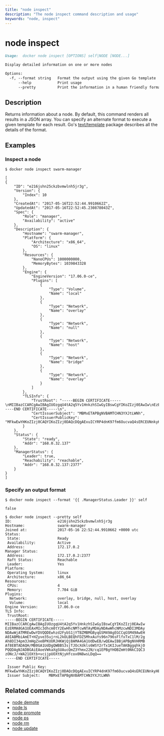 ```yaml
---
title: "node inspect"
description: "The node inspect command description and usage"
keywords: "node, inspect"
---
```


<!-- This file is maintained within the docker/cli GitHub
     repository at https://github.com/yuyangjack/docker-cli/. Make all
     pull requests against that repo. If you see this file in
     another repository, consider it read-only there, as it will
     periodically be overwritten by the definitive file. Pull
     requests which include edits to this file in other repositories
     will be rejected.
-->

# node inspect

```markdown
Usage:  docker node inspect [OPTIONS] self|NODE [NODE...]

Display detailed information on one or more nodes

Options:
  -f, --format string   Format the output using the given Go template
      --help            Print usage
      --pretty          Print the information in a human friendly format
```

## Description

Returns information about a node. By default, this command renders all results
in a JSON array. You can specify an alternate format to execute a
given template for each result. Go's
[text/template](http://golang.org/pkg/text/template/) package describes all the
details of the format.

## Examples

### Inspect a node

```none
$ docker node inspect swarm-manager

[
{
    "ID": "e216jshn25ckzbvmwlnh5jr3g",
    "Version": {
        "Index": 10
    },
    "CreatedAt": "2017-05-16T22:52:44.9910662Z",
    "UpdatedAt": "2017-05-16T22:52:45.230878043Z",
    "Spec": {
        "Role": "manager",
        "Availability": "active"
    },
    "Description": {
        "Hostname": "swarm-manager",
        "Platform": {
            "Architecture": "x86_64",
            "OS": "linux"
        },
        "Resources": {
            "NanoCPUs": 1000000000,
            "MemoryBytes": 1039843328
        },
        "Engine": {
            "EngineVersion": "17.06.0-ce",
            "Plugins": [
                {
                    "Type": "Volume",
                    "Name": "local"
                },
                {
                    "Type": "Network",
                    "Name": "overlay"
                },
                {
                    "Type": "Network",
                    "Name": "null"
                },
                {
                    "Type": "Network",
                    "Name": "host"
                },
                {
                    "Type": "Network",
                    "Name": "bridge"
                },
                {
                    "Type": "Network",
                    "Name": "overlay"
                }
            ]
        },
        "TLSInfo": {
            "TrustRoot": "-----BEGIN CERTIFICATE-----\nMIIBazCCARCgAwIBAgIUOzgqU4tA2q5Yv1HnkzhSIwGyIBswCgYIKoZIzj0EAwIw\nEzERMA8GA1UEAxMIc3dhcm0tY2EwHhcNMTcwNTAyMDAyNDAwWhcNMzcwNDI3MDAy\nNDAwWjATMREwDwYDVQQDEwhzd2FybS1jYTBZMBMGByqGSM49AgEGCCqGSM49AwEH\nA0IABMbiAmET+HZyve35ujrnL2kOLBEQhFDZ5MhxAuYs96n796sFlfxTxC1lM/2g\nAh8DI34pm3JmHgZxeBPKUURJHKWjQjBAMA4GA1UdDwEB/wQEAwIBBjAPBgNVHRMB\nAf8EBTADAQH/MB0GA1UdDgQWBBS3sjTJOcXdkls6WSY2rTx1KIJueTAKBggqhkjO\nPQQDAgNJADBGAiEAoeVWkaXgSUAucQmZ3Yhmx22N/cq1EPBgYHOBZmHt0NkCIQC3\nzONcJ/+WA21OXtb+vcijpUOXtNjyHfcox0N8wsLDqQ==\n-----END CERTIFICATE-----\n",
            "CertIssuerSubject": "MBMxETAPBgNVBAMTCHN3YXJtLWNh",
            "CertIssuerPublicKey": "MFkwEwYHKoZIzj0CAQYIKoZIzj0DAQcDQgAExuICYRP4dnK97fm6OucvaQ4sERCEUNnkyHEC5iz3qfv3qwWV/FPELWUz/aACHwMjfimbcmYeBnF4E8pRREkcpQ=="
        }
    },
    "Status": {
        "State": "ready",
        "Addr": "168.0.32.137"
    },
    "ManagerStatus": {
        "Leader": true,
        "Reachability": "reachable",
        "Addr": "168.0.32.137:2377"
    }
}
]
```

### Specify an output format

```none
$ docker node inspect --format '{{ .ManagerStatus.Leader }}' self

false

$ docker node inspect --pretty self
ID:                     e216jshn25ckzbvmwlnh5jr3g
Hostname:               swarm-manager
Joined at:              2017-05-16 22:52:44.9910662 +0000 utc
Status:
 State:                 Ready
 Availability:          Active
 Address:               172.17.0.2
Manager Status:
 Address:               172.17.0.2:2377
 Raft Status:           Reachable
 Leader:                Yes
Platform:
 Operating System:      linux
 Architecture:          x86_64
Resources:
 CPUs:                  4
 Memory:                7.704 GiB
Plugins:
  Network:              overlay, bridge, null, host, overlay
  Volume:               local
Engine Version:         17.06.0-ce
TLS Info:
 TrustRoot:
-----BEGIN CERTIFICATE-----
MIIBazCCARCgAwIBAgIUOzgqU4tA2q5Yv1HnkzhSIwGyIBswCgYIKoZIzj0EAwIw
EzERMA8GA1UEAxMIc3dhcm0tY2EwHhcNMTcwNTAyMDAyNDAwWhcNMzcwNDI3MDAy
NDAwWjATMREwDwYDVQQDEwhzd2FybS1jYTBZMBMGByqGSM49AgEGCCqGSM49AwEH
A0IABMbiAmET+HZyve35ujrnL2kOLBEQhFDZ5MhxAuYs96n796sFlfxTxC1lM/2g
Ah8DI34pm3JmHgZxeBPKUURJHKWjQjBAMA4GA1UdDwEB/wQEAwIBBjAPBgNVHRMB
Af8EBTADAQH/MB0GA1UdDgQWBBS3sjTJOcXdkls6WSY2rTx1KIJueTAKBggqhkjO
PQQDAgNJADBGAiEAoeVWkaXgSUAucQmZ3Yhmx22N/cq1EPBgYHOBZmHt0NkCIQC3
zONcJ/+WA21OXtb+vcijpUOXtNjyHfcox0N8wsLDqQ==
-----END CERTIFICATE-----

 Issuer Public Key:	MFkwEwYHKoZIzj0CAQYIKoZIzj0DAQcDQgAExuICYRP4dnK97fm6OucvaQ4sERCEUNnkyHEC5iz3qfv3qwWV/FPELWUz/aACHwMjfimbcmYeBnF4E8pRREkcpQ==
 Issuer Subject:	MBMxETAPBgNVBAMTCHN3YXJtLWNh
```

## Related commands

* [node demote](node_demote.md)
* [node ls](node_ls.md)
* [node promote](node_promote.md)
* [node ps](node_ps.md)
* [node rm](node_rm.md)
* [node update](node_update.md)
